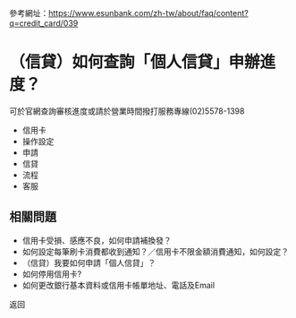 參考網址：https://www.esunbank.com/zh-tw/about/faq/content?q=credit_card/039

# （信貸）如何查詢「個人信貸」申辦進度？

可於官網查詢審核進度或請於營業時間撥打服務專線(02)5578-1398

  * 信用卡
  * 操作設定
  * 申請
  * 信貸
  * 流程
  * 客服

## 相關問題

  * 信用卡受損、感應不良，如何申請補換發？ 
  * 如何設定每筆刷卡消費都收到通知？／信用卡不限金額消費通知，如何設定？ 
  * （信貸）我要如何申請「個人信貸」？ 
  * 如何停用信用卡? 
  * 如何更改銀行基本資料或信用卡帳單地址、電話及Email 

返回

